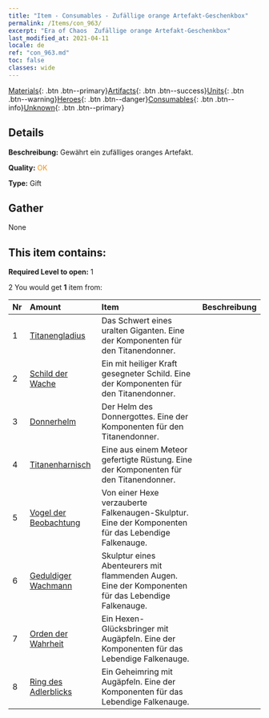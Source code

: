 ```yaml
---
title: "Item - Consumables - Zufällige orange Artefakt-Geschenkbox"
permalink: /Items/con_963/
excerpt: "Era of Chaos  Zufällige orange Artefakt-Geschenkbox"
last_modified_at: 2021-04-11
locale: de
ref: "con_963.md"
toc: false
classes: wide
---
```

 [Materials](/de/Items/){: .btn .btn--primary}[Artifacts](/de/Items/Artifacts/){: .btn .btn--success}[Units](/de/Items/Units/){: .btn .btn--warning}[Heroes](/de/Items/Heroes/){: .btn .btn--danger}[Consumables](/de/Items/Consumables/){: .btn .btn--info}[Unknown](/de/Items/Unknown/){: .btn .btn--primary}

## Details
 **Beschreibung:** Gewährt ein zufälliges oranges Artefakt.

 **Quality:** <span style="color: #FF8C00">OK</span>

 **Type:** Gift

## Gather

  None

## This item contains:

 **Required Level to open:** 1

 2 You would get **1** item  from:

  | Nr | Amount |     Item    | Beschreibung |
  |:---|:-------|:------------|:-----------:|
  | 1 | [Titanengladius](/de/Items/art_156/) | Das Schwert eines uralten Giganten. Eine der Komponenten für den Titanendonner. | 
  | 2 | [Schild der Wache](/de/Items/art_157/) | Ein mit heiliger Kraft gesegneter Schild. Eine der Komponenten für den Titanendonner. | 
  | 3 | [Donnerhelm](/de/Items/art_158/) | Der Helm des Donnergottes. Eine der Komponenten für den Titanendonner. | 
  | 4 | [Titanenharnisch](/de/Items/art_159/) | Eine aus einem Meteor gefertigte Rüstung. Eine der Komponenten für den Titanendonner. | 
  | 5 | [Vogel der Beobachtung](/de/Items/art_132/) | Von einer Hexe verzauberte Falkenaugen-Skulptur. Eine der Komponenten für das Lebendige Falkenauge. | 
  | 6 | [Geduldiger Wachmann](/de/Items/art_133/) | Skulptur eines Abenteurers mit flammenden Augen. Eine der Komponenten für das Lebendige Falkenauge. | 
  | 7 | [Orden der Wahrheit](/de/Items/art_134/) | Ein Hexen-Glücksbringer mit Augäpfeln. Eine der Komponenten für das Lebendige Falkenauge. | 
  | 8 | [Ring des Adlerblicks](/de/Items/art_135/) | Ein Geheimring mit Augäpfeln. Eine der Komponenten für das Lebendige Falkenauge. | 
